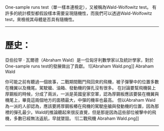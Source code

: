 One-sample runs test（單一樣本連檢定），又被稱為Wald-Wolfowitz test。
有許多的統計模型都假設樣本需要呈現隨機性，而我們可以透過Wald-Wolfowitz test，來檢視其母體是否具有隨機性。
- - -
# 歷史：
亞伯拉罕 · 瓦爾德（Abraham Wald）是一位匈牙利數學家以及統計學家，對於One-sample runs test的發展做出了貢獻。
![[Abraham Wald.png]]
Abraham Wald

你可能之前有聽過一個故事，二戰期間戰鬥飛回來的飛機，被子彈擊中的位置多數在機翼以及機尾。駕駛艙、油箱、發動機的彈孔沒有很多。
在討論要幫飛機裝上厚鋼板的時候，分成了兩派，一派是英國皇家空軍，認為厚鋼板應該要裝在機翼與機尾上，畢竟這兩個地方的面積最大，中彈的機率也最高。
但以Abraham Wald為一派的人卻認為，應該要將厚鋼板樁在飛機的駕駛座艙與發動機的位置，因為那裡的彈孔最少。Wald的推論聽起來很反直覺，但是那是因為這些部位被擊中的飛機，多數已經無法返航，早就墜毀。
![[二戰飛機 Abraham Wald.png]]

- - -
